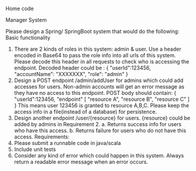 Home code

Manager System

Please design a Spring/ SpringBoot system that would do the following:
Basic functionality
1. There are 2 kinds of roles in this system: admin & user. Use a header encoded in
Base64 to pass the role info into all urls of this system. Please decode this header in all
requests to check who is accessing the endpoint.
Decoded header could be :
{
"userId":123456,
"accountName": "XXXXXXX",
"role": "admin"
}
2. Design a POST endpoint /admin/addUser for admins which could add accesses for
users. Non-admin accounts will get an error message as they have no access to this
endpoint. POST body should contain:
{
"userId":123456,
"endpoint" [
"resource A",
"resource B",
"resource C"
]
}
This means user 123456 is granted to resource A,B,C.
Please keep the access info in a file(instead of a database) for persistence.
3. Design another endpoint /user/{resource} for users. {resource} could be
added by admins in Requirement 2.
a. Returns success info for users who have this access.
b. Returns failure for users who do not have this access.
Requirements:
1. Please submit a runnable code in java/scala
2. Include unit tests
3. Consider any kind of error which could happen in this system. Always return a readable
error message when an error occurs.
